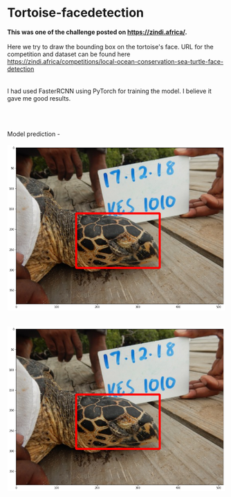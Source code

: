 # Tortoise-facedetection

<b> This was one of the challenge posted on https://zindi.africa/. </b><br><br>
Here we try to draw the bounding box on the tortoise's face. URL for the competition and dataset can be found here https://zindi.africa/competitions/local-ocean-conservation-sea-turtle-face-detection
<br><br><br>
I had used FasterRCNN using PyTorch for training the model. I believe it gave me good results. 

<br><br><br>
Model prediction -<br><br> ![](images/0B4BD7E5_pred.JPG)
<br><br><br>
![](images/0B4BD7E5_pred.JPG)
